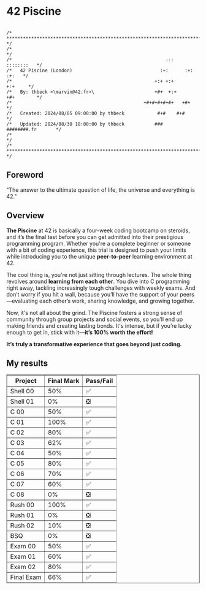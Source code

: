 <h1> 42 Piscine</h1>

<pre><code>            
/* ************************************************************************** */
/*                                                                            */
/*                                                        :::      ::::::::   */
/*   42 Piscine (London)                                :+:      :+:    :+:   */
/*                                                    +:+ +:+         +:+     */
/*   By: thbeck <\marvin@42.fr>\                      +#+  +:+       +#+        */
/*                                                +#+#+#+#+#+   +#+           */
/*   Created: 2024/08/05 09:00:00 by thbeck            #+#    #+#             */
/*   Updated: 2024/08/30 18:00:00 by thbeck           ###   ########.fr       */
/*                                                                            */
/* ************************************************************************** */
</code></pre>

## Foreword
<p>"The answer to the ultimate question of life, the universe and everything is 42."</p>

## Overview

<b>The Piscine</b> at 42 is basically a four-week coding bootcamp on steroids, and it’s the final test before you can get admitted into their prestigious programming program. Whether you're a complete beginner or someone with a bit of coding experience, this trial is designed to push your limits while introducing you to the unique <b>peer-to-peer</b> learning environment at 42.

The cool thing is, you're not just sitting through lectures. The whole thing revolves around <b>learning from each other</b>. You dive into C programming right away, tackling increasingly tough challenges with weekly exams. And don’t worry if you hit a wall, because you’ll have the support of your peers—evaluating each other’s work, sharing knowledge, and growing together.

Now, it's not all about the grind. The Piscine fosters a strong sense of community through group projects and social events, so you’ll end up making friends and creating lasting bonds. It's intense, but if you’re lucky enough to get in, stick with it—<b>it’s 100% worth the effort!</b>

<b>It’s truly a transformative experience that goes beyond just coding.</b>

## My results

<table border="1">
	<tr>
		<th>Project</th>
		<th>Final Mark</th>
		<th>Pass/Fail</th>
	</tr>
	<tr>
		<td>Shell 00</td>
		<td>50%</td>
		<td>✅</td>
	</tr>
	<tr>
		<td>Shell 01</td>
		<td>0%</td>
		<td>❎</td>
	</tr>
	<tr>
		<td>C 00</td>
		<td>50%</td>
		<td>✅</td>
	</tr>
	<tr>
		<td>C 01</td>
		<td>100%</td>
		<td>✅</td>
	</tr>
	<tr>
		<td>C 02</td>
		<td>80%</td>
		<td>✅</td>
	</tr>
	<tr>
		<td>C 03</td>
		<td>62%</td>
		<td>✅</td>
	</tr>
	<tr>
		<td>C 04</td>
		<td>50%</td>
		<td>✅</td>
	</tr>
	<tr>
		<td>C 05</td>
		<td>80%</td>
		<td>✅</td>
	</tr>
	<tr>
		<td>C 06</td>
		<td>70%</td>
		<td>✅</td>
	</tr>
	<tr>
		<td>C 07</td>
		<td>60%</td>
		<td>✅</td>
	</tr>
	<tr>
		<td>C 08</td>
		<td>0%</td>
		<td>❎</td>
	</tr>
	<tr>
		<td>Rush 00</td>
		<td>100%</td>
		<td>✅</td>
	</tr>
	<tr>
		<td>Rush 01</td>
		<td>0%</td>
		<td>❎</td>
	</tr>
	<tr>
		<td>Rush 02</td>
		<td>10%</td>
		<td>❎</td>
	</tr>
	<tr>
		<td>BSQ</td>
		<td>0%</td>
		<td>❎</td>
	</tr>
	<tr>
		<td>Exam 00</td>
		<td>50%</td>
		<td>✅</td>
	</tr>
	<tr>
		<td>Exam 01</td>
		<td>60%</td>
		<td>✅</td>
	</tr>
	<tr>
		<td>Exam 02</td>
		<td>80%</td>
		<td>✅</td>
	</tr>
	<tr>
		<td>Final Exam</td>
		<td>66%</td>
		<td>✅</td>
	</tr>
</table>
